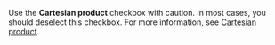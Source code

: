 Use the **Cartesian product** checkbox with caution. In most cases, you should deselect this checkbox. For more information, see [Cartesian product](/docs/platform-services/automation-service/playbooks/arrays-in-playbooks/#cartesian-product).